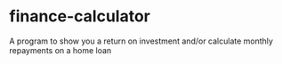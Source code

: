 # finance-calculator
A program to show you a return on investment and/or calculate monthly repayments on a home loan
